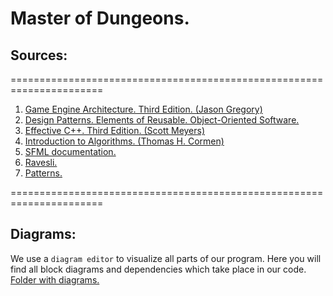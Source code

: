 # Master of Dungeons.

## Sources:
======================================================================

1. [Game Engine Architecture. Third Edition. (Jason Gregory)](https://drive.google.com/file/d/1AuXD1huMLfzf_UnetK_A7LGzTNDrrrLN/view?usp=sharing)
2. [Design Patterns. Elements of Reusable. Object-Oriented Software.](https://drive.google.com/file/d/1-g3Ose9LFc_lDq5kHkZSdLBOmJwJqdgV/view?usp=sharing)
3. [Effective C++. Third Edition. (Scott Meyers)](https://drive.google.com/file/d/1MZBwDzyxrKe20NfWJK3WUZAabl4QMsb3/view?usp=sharing)
4. [Introduction to Algorithms. (Thomas H. Cormen)](https://drive.google.com/file/d/1tA1qFIm5k6muvlkn_PXm--JzkkEpGqcG/view?usp=sharing)
5. [SFML documentation.](https://www.sfml-dev.org/tutorials/2.5/)
6. [Ravesli.](https://ravesli.com/uroki-cpp/)
7. [Patterns.](https://refactoring.guru/ru/design-patterns)

======================================================================

## Diagrams:

We use a `diagram editor` to visualize all parts of our program. Here you will find all block diagrams and dependencies which take place in our code. 
[Folder with diagrams.](https://github.com/AmpiroMax/MegaDeath/tree/master/diagrams)
